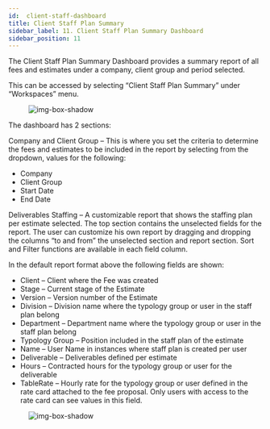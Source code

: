 ```yaml
---
id:  client-staff-dashboard
title: Client Staff Plan Summary
sidebar_label: 11. Client Staff Plan Summary Dashboard
sidebar_position: 11
---
```


The Client Staff Plan Summary Dashboard provides a summary report of all fees and estimates under a company, client group and period selected.

This can be accessed by selecting “Client Staff Plan Summary” under “Workspaces” menu.

<figure>

![img-box-shadow](/img/university/dashboards/client-staff-summary-dashboard/university-client-staff-summary-1.png)
<figcaption></figcaption>
</figure>

The dashboard has 2 sections:

Company and Client Group – This is where you set the criteria to determine the fees and estimates to be included in the report by selecting from the dropdown, values for the following:

- Company
- Client Group
- Start Date
- End Date

Deliverables Staffing – A customizable report that shows the staffing plan per estimate selected. The top section contains the unselected fields for the report. The user can customize his own report by dragging and dropping the columns “to and from” the unselected section and report section. Sort and Filter functions are available in each field column.

In the default report format above the following fields are shown:

- Client – Client where the Fee was created
- Stage – Current stage of the Estimate
- Version – Version number of the Estimate
- Division – Division name where the typology group or user in the staff plan belong
- Department – Department name where the typology group or user in the staff plan belong
- Typology Group – Position included in the staff plan of the estimate
- Name – User Name in instances where staff plan is created per user
- Deliverable – Deliverables defined per estimate
- Hours – Contracted hours for the typology group or user for the deliverable
- TableRate – Hourly rate for the typology group or user defined in the rate card attached to the fee proposal. Only users with access to the rate card can see values in this field.

<figure>

![img-box-shadow](/img/university/dashboards/client-staff-summary-dashboard/university-client-staff-summary-2.png)
<figcaption></figcaption>
</figure>